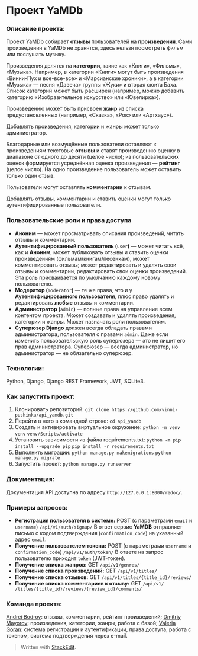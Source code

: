 # Проект YaMDb
### Описание проекта:
Проект YaMDb собирает **отзывы** пользователей на **произведения**. Сами произведения в YaMDb не хранятся, здесь нельзя посмотреть фильм или послушать музыку.

Произведения делятся на **категории**, такие как «Книги», «Фильмы», «Музыка». Например, в категории «Книги» могут быть произведения «Винни-Пух и все-все-все» и «Марсианские хроники», а в категории «Музыка» — песня «Давеча» группы «Жуки» и вторая сюита Баха. Список категорий может быть расширен (например, можно добавить категорию «Изобразительное искусство» или «Ювелирка»).

Произведению может быть присвоен **жанр** из списка предустановленных (например, «Сказка», «Рок» или «Артхаус»).

Добавлять произведения, категории и жанры может только администратор.

Благодарные или возмущённые пользователи оставляют к произведениям текстовые **отзывы** и ставят произведению оценку в диапазоне от одного до десяти (целое число); из пользовательских оценок формируется усреднённая оценка произведения — **рейтинг** (целое число). На одно произведение пользователь может оставить только один отзыв.

Пользователи могут оставлять **комментарии** к отзывам.

Добавлять отзывы, комментарии и ставить оценки могут только аутентифицированные пользователи.

### Пользовательские роли и права доступа
-   **Аноним** — может просматривать описания произведений, читать отзывы и комментарии.
-   **Аутентифицированный пользователь (**`user`**)** — может читать всё, как и **Аноним**, может публиковать отзывы и ставить оценки произведениям (фильмам/книгам/песенкам), может комментировать отзывы; может редактировать и удалять свои отзывы и комментарии, редактировать свои оценки произведений. Эта роль присваивается по умолчанию каждому новому пользователю.
-   **Модератор (**`moderator`**)** — те же права, что и у **Аутентифицированного пользователя**, плюс право удалять и редактировать **любые** отзывы и комментарии.
-   **Администратор (**`admin`**)** — полные права на управление всем контентом проекта. Может создавать и удалять произведения, категории и жанры. Может назначать роли пользователям.
-   **Суперюзер Django** должен всегда обладать правами администратора, пользователя с правами `admin`. Даже если изменить пользовательскую роль суперюзера — это не лишит его прав администратора. Суперюзер — всегда администратор, но администратор — не обязательно суперюзер.

### Технологии:
Python, Django, Django REST Framework, JWT, SQLite3.

### Как запустить проект:
1. Клонировать репозиторий:
```git clone https://github.com/vinni-pushinka/api_yamdb.git```
2. Перейти в него в командной строке:
```cd api_yamdb```
3. Cоздать и активировать виртуальное окружение:
```python -m venv venv```
```venv/Scripts/activate```
4. Установить зависимости из файла requirements.txt:
```python -m pip install --upgrade pip```
```pip install -r requirements.txt```
5. Выполнить миграции:
```python manage.py makemigrations```
```python manage.py migrate```
6. Запустить проект:
```python manage.py runserver```

### Документация:
Документация API доступна по адресу `http://127.0.0.1:8000/redoc/`.

### Примеры запросов:
 - **Регистрация пользователя в системе:**
POST (c параметрами `email` и `username`)
`/api/v1/auth/signup/`
В ответ сервис **YaMDB** отправляет письмо с кодом подтверждения (`confirmation_code`) на указанный адрес `email`.
- **Получение пользователем токена:**
POST (с параметрами `username` и `confirmation_code`)
 `/api/v1/auth/token/`
В ответе на запрос пользователю приходит `token` (JWT-токен).
- **Получение списка жанров:**
GET `/api/v1/genres/`
- **Получение списка произведений:**
GET `/api/v1/titles/`
- **Получение списка отзывов:**
GET `/api/v1/titles/{title_id}/reviews/`
- **Получение списка комментариев к отзыву:**
GET `/api/v1/ /titles/{title_id}/reviews/{review_id}/comments/`

### Команда проекта:
[Andrei Bodrov](https://github.com/awesky): отзывы, комментарии, рейтинг произведений;
[Dmitriy Mayorov](https://github.com/dmay92): произведения,   категории,  жанры, работа с базой;
[Valeria Goran](https://github.com/vinni-pushinka): система регистрации и аутентификации, права доступа, работа с токеном, система подтверждения через e-mail.

> Written with [StackEdit](https://stackedit.io/).
